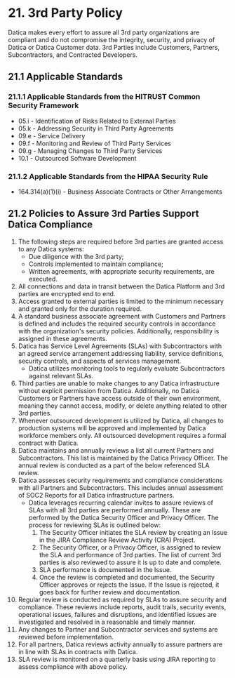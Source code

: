 # 21. 3rd Party Policy

Datica makes every effort to assure all 3rd party organizations are compliant and do not compromise the integrity, security, and privacy of Datica or Datica Customer data. 3rd Parties include Customers, Partners, Subcontractors, and Contracted Developers.

## 21.1 Applicable Standards

### 21.1.1 Applicable Standards from the HITRUST Common Security Framework

*  05.i - Identification of Risks Related to External Parties
*  05.k - Addressing Security in Third Party Agreements
*  09.e - Service Delivery
*  09.f - Monitoring and Review of Third Party Services
*  09.g - Managing Changes to Third Party Services
*  10.1 - Outsourced Software Development

### 21.1.2 Applicable Standards from the HIPAA Security Rule

* 164.314(a)(1)(i) - Business Associate Contracts or Other Arrangements

## 21.2 Policies to Assure 3rd Parties Support Datica Compliance

1. The following steps are required before 3rd parties are granted access to any Datica systems:
   * Due diligence with the 3rd party;
   * Controls implemented to maintain compliance;
   * Written agreements, with appropriate security requirements, are executed.
2. All connections and data in transit between the Datica Platform and 3rd parties are encrypted end to end.
3. Access granted to external parties is limited to the minimum necessary and granted only for the duration required.
4. A standard business associate agreement with Customers and Partners is defined and includes the required security controls in accordance with the organization's security policies. Additionally, responsibility is assigned in these agreements.
5. Datica has Service Level Agreements (SLAs) with Subcontractors with an agreed service arrangement addressing liability, service definitions, security controls, and aspects of services management.
   * Datica utilizes monitoring tools to regularly evaluate Subcontractors against relevant SLAs.
7. Third parties are unable to make changes to any Datica infrastructure without explicit permission from Datica. Additionally, no Datica Customers or Partners have access outside of their own environment, meaning they cannot access, modify, or delete anything related to other 3rd parties.
8. Whenever outsourced development is utilized by Datica, all changes to production systems will be approved and implemented by Datica workforce members only. All outsourced development requires a formal contract with Datica.
9. Datica maintains and annually reviews a list all current Partners and Subcontractors. This list is maintained by the Datica Privacy Officer. The annual review is conducted as a part of the below referenced SLA review.
10. Datica assesses security requirements and compliance considerations with all Partners and Subcontractors. This includes annual assessment of SOC2 Reports for all Datica infrastructure partners.
    * Datica leverages recurring calendar invites to assure reviews of SLAs with all 3rd parties are performed annually. These are performed by the Datica Security Officer and Privacy Officer. The process for reviewing SLAs is outlined below:
      1. The Security Officer initiates the SLA review by creating an Issue in the JIRA Compliance Review Activity (CRA) Project.
      2. The Security Officer, or a Privacy Officer, is assigned to review the SLA and performance of 3rd parties. The list of current 3rd parties is also reviewed to assure it is up to date and complete.
      3. SLA performance is documented in the Issue.
      4. Once the review is completed and documented, the Security Officer approves or rejects the Issue. If the Issue is rejected, it goes back for further review and documentation.
11. Regular review is conducted as required by SLAs to assure security and compliance. These reviews include reports, audit trails, security events, operational issues, failures and disruptions, and identified issues are investigated and resolved in a reasonable and timely manner.
13. Any changes to Partner and Subcontractor services and systems are reviewed before implementation.
14. For all partners, Datica reviews activity annually to assure partners are in line with SLAs in contracts with Datica.
15. SLA review is monitored on a quarterly basis using JIRA reporting to assess compliance with above policy.
